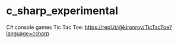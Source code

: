# c_sharp_experimental
C# console games
  Tic Tac Toe: https://repl.it/@kironroy/TicTacToe?language=csharp
